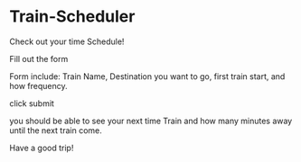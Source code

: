# Train-Scheduler

Check out your time Schedule!

Fill out the form 

Form include: Train Name, Destination you want to go, first train start, and how frequency.

click submit

you should be able to see your next time Train and how many minutes away until the next train come.

Have a good trip!